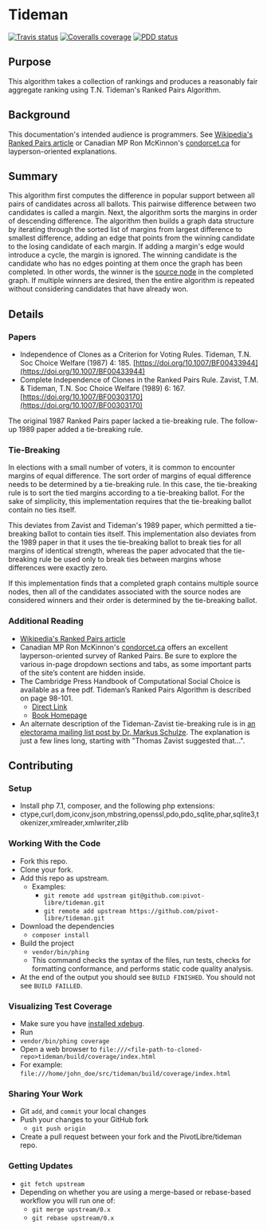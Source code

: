 # Tideman
[![Travis status](https://img.shields.io/travis/pivot-libre/tideman/0.x.svg)](https://travis-ci.org/pivot-libre/tideman/)
[![Coveralls coverage](https://img.shields.io/coveralls/pivot-libre/tideman/0.x.svg)](https://coveralls.io/github/pivot-libre/tideman)
[![PDD status](http://www.0pdd.com/svg?name=pivot-libre/tideman)](http://www.0pdd.com/p?name=pivot-libre/tideman)

## Purpose
This algorithm takes a collection of rankings and produces a reasonably fair aggregate ranking using T.N. Tideman's Ranked Pairs Algorithm.

## Background
This documentation's intended audience is programmers. See [Wikipedia's Ranked Pairs article](https://en.wikipedia.org/wiki/Ranked_pairs) or Canadian MP Ron McKinnon's [condorcet.ca](https://condorcet.ca) for layperson-oriented explanations. 

## Summary
This algorithm first computes the difference in popular support between all pairs of candidates across all ballots. This pairwise difference between two candidates is called a margin. Next, the algorithm sorts the margins in order of descending difference. The algorithm then builds a graph data structure by iterating through the sorted list of margins from largest difference to smallest difference, adding an edge that points from the winning candidate to the losing candidate of each margin. If adding a margin's edge would introduce a cycle, the margin is ignored. The winning candidate is the candidate who has no edges pointing at them once the graph has been completed. In other words, the winner is the [source node](http://mathworld.wolfram.com/Source.html) in the completed graph. If multiple winners are desired, then the entire algorithm is repeated without considering candidates that have already won.

## Details

### Papers
 * Independence of Clones as a Criterion for Voting Rules. Tideman, T.N. Soc Choice Welfare (1987) 4: 185. [https://doi.org/10.1007/BF00433944](https://doi.org/10.1007/BF00433944)
 * Complete Independence of Clones in the Ranked Pairs Rule. Zavist, T.M. & Tideman, T.N. Soc Choice Welfare (1989) 6: 167. [https://doi.org/10.1007/BF00303170](https://doi.org/10.1007/BF00303170)

The original 1987 Ranked Pairs paper lacked a tie-breaking rule. The follow-up 1989 paper added a tie-breaking rule.

### Tie-Breaking
In elections with a small number of voters, it is common to encounter margins of equal difference. The sort order of margins of equal difference needs to be determined by a tie-breaking rule. In this case, the tie-breaking rule is to sort the tied margins according to a tie-breaking ballot. For the sake of simplicity, this implementation requires that the tie-breaking ballot contain no ties itself.

This deviates from Zavist and Tideman's 1989 paper, which permitted a tie-breaking ballot to contain ties itself. This implementation also deviates from the 1989 paper in that it uses the tie-breaking ballot to break ties for all margins of identical strength, whereas the paper advocated that the tie-breaking rule be used only to break ties between margins whose differences were exactly zero.

If this implementation finds that a completed graph contains multiple source nodes, then all of the candidates associated with the source nodes are considered winners and their order is determined by the tie-breaking ballot.

### Additional Reading
 *  [Wikipedia's Ranked Pairs article](https://en.wikipedia.org/wiki/Ranked_pairs)
 * Canadian MP Ron McKinnon's [condorcet.ca](https://condorcet.ca) offers an excellent layperson-oriented survey of Ranked Pairs. Be sure to explore the various in-page dropdown sections and tabs, as some important parts of the site’s content are hidden inside.
 * The Cambridge Press Handbook of Computational Social Choice is available as a free pdf. Tideman’s Ranked Pairs Algorithm is described on page 98-101.
   * [Direct Link](http://www.cambridge.org/download_file/932961)
   * [Book Homepage](http://www.cambridge.org/us/academic/subjects/computer-science/artificial-intelligence-and-natural-language-processing/handbook-computational-social-choice?format=HB&isbn=9781107060432#GTKsebzTk5Wxs756.97)
 * An alternate description of the Tideman-Zavist tie-breaking rule is in [an electorama mailing list post by Dr. Markus Schulze](http://lists.electorama.com/pipermail/election-methods-electorama.com/2004-May/078350.html). The explanation is just a few lines long, starting with "Thomas Zavist suggested that...".

## Contributing
### Setup
 * Install php 7.1, composer, and the following php extensions:
 * ctype,curl,dom,iconv,json,mbstring,openssl,pdo,pdo_sqlite,phar,sqlite3,tokenizer,xmlreader,xmlwriter,zlib
### Working With the Code
 * Fork this repo.
 * Clone your fork.
 * Add this repo as upstream.
     * Examples:
         * `git remote add upstream git@github.com:pivot-libre/tideman.git`
         * `git remote add upstream https://github.com/pivot-libre/tideman.git`
 * Download the dependencies
     * `composer install`
 * Build the project
     * `vendor/bin/phing`
     * This command checks the syntax of the files, run tests, checks for formatting conformance, and performs static code quality analysis.
 * At the end of the output you should see `BUILD FINISHED`. You should not see `BUILD FAILLED`.
 
### Visualizing Test Coverage
 * Make sure you have [installed xdebug](https://xdebug.org/docs/install).
 * Run
 * `vendor/bin/phing coverage`
 * Open a web browser to `file:///<file-path-to-cloned-repo>tideman/build/coverage/index.html`
 * For example: `file:///home/john_doe/src/tideman/build/coverage/index.html`

### Sharing Your Work
 * Git `add`, and `commit` your local changes
 * Push your changes to your GitHub fork
     * `git push origin`
 * Create a pull request between your fork and the PivotLibre/tideman repo.
 
### Getting Updates
 * `git fetch upstream`
 * Depending on whether you are using a merge-based or rebase-based workflow you will run one of:
     * `git merge upstream/0.x`
     * `git rebase upstream/0.x`
     
